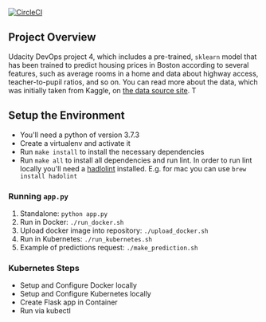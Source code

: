 [![CircleCI](https://circleci.com/gh/vsemashko/project-ml-microservice-kubernetes.svg?style=svg)](https://app.circleci.com/pipelines/github/vsemashko/project-ml-microservice-kubernetes)

## Project Overview

Udacity DevOps project 4, which includes a pre-trained, `sklearn` model that has been trained to predict housing prices 
in Boston according to several features, such as average rooms in a home and data about highway access, 
teacher-to-pupil ratios, and so on. You can read more about the data, which was initially taken from Kaggle, 
on [the data source site](https://www.kaggle.com/c/boston-housing). T

## Setup the Environment

* You'll need a python of version 3.7.3
* Create a virtualenv and activate it
* Run `make install` to install the necessary dependencies
* Run `make all` to install all dependencies and run lint. 
In order to run lint locally you'll need a [hadlolint](https://github.com/hadolint/hadolint) installed.
E.g. for mac you can use `brew install hadolint`

### Running `app.py`

1. Standalone:  `python app.py`
2. Run in Docker:  `./run_docker.sh`
3. Upload docker image into repository: `./upload_docker.sh`
4. Run in Kubernetes:  `./run_kubernetes.sh`
5. Example of predictions request: `./make_prediction.sh`

### Kubernetes Steps

* Setup and Configure Docker locally
* Setup and Configure Kubernetes locally
* Create Flask app in Container
* Run via kubectl
